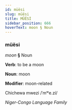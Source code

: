 ```yaml
---
id: müësi
slug: müësi
title: MÜËSİ
sidebar_position: 666
hoverText: moon § Noun
---
```


### müësi

*moon* **§** Noun

**Verb**: to be a moon

**Noun**: moon

**Modifier**: moon-related

Chichewa mwezi /ˈmʷe.zí/

*Niger-Congo Language Family*